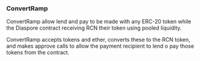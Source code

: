 ### ConvertRamp

ConvertRamp allow lend and pay to be made with any ERC-20 token while the Diaspore contract receiving RCN their token using pooled liquidity.

ConvertRamp accepts tokens and ether, converts these to the RCN token, and makes approve calls to allow the payment recipient to lend o pay those tokens from the contract.

